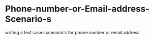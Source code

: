 # Phone-number-or-Email-address-Scenario-s
writing a test cases scenario's for phone number or email address
